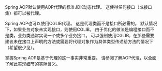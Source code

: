 Spring AOP默认使用AOP代理的标准JDK动态代理。 这使得任何接口（或接口集）都可以被代理。

Spring AOP也可以使用CGLIB代理。 这是代理类而不是接口所必需的。 默认情况下，如果业务对象未实现接口，则使用CGLIB。 由于优化的做法是编程接口而不是类，业务类通常实现一个或多个业务接口。 可以强制使用CGLIB，在那些需要建议未在接口上声明的方法或需要将代理对象作为具体类型传递给方法的情况下（希望很少见）。

掌握Spring AOP是基于代理的这一事实非常重要。 请参阅了解AOP代理，以全面了解此实现细节的实际含义。